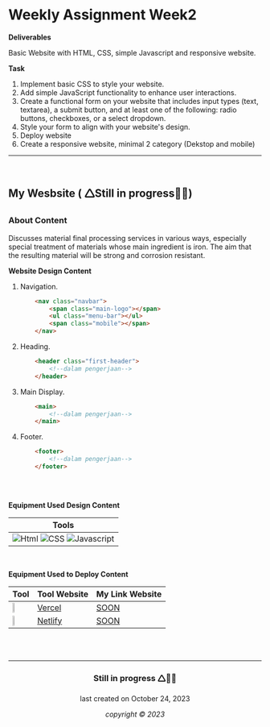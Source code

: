 
# Weekly Assignment Week2

**Deliverables**

Basic Website with HTML, CSS, simple Javascript and responsive website.

**Task**

1. Implement basic CSS to style your website. 
2. Add simple JavaScript functionality to enhance user interactions.
3. Create a functional form on your website that includes input types (text, textarea), a submit button, and at least one of the following: radio buttons, checkboxes, or a select dropdown.
4. Style your form to align with your website's design.
5. Deploy website
6. Create a responsive website, minimal 2 category (Dekstop and mobile)


---
</br>

## My Wesbsite ( &#128710;Still in progress&#128679;&#128679;)

### About Content

Discusses material final processing services in various ways, especially special treatment of materials whose main ingredient is iron. The aim that the resulting material will be strong and corrosion resistant.

**Website Design Content**

1. Navigation.
    ```html
        <nav class="navbar">
            <span class="main-logo"></span>
            <ul class="menu-bar"></ul>
            <span class="mobile"></span>
        </nav>
    ```
2. Heading.
    ```html
        <header class="first-header">
            <!--dalam pengerjaan-->
        </header>
    ```
3. Main Display.
    ```html
        <main>
            <!--dalam pengerjaan-->
        </main>

    ```
4. Footer.
    ```html
        <footer>
            <!--dalam pengerjaan-->
        </footer>
        
    ```
    <br>

**Equipment Used Design Content**

|      Tools     |
|----------------|
|![Html](https://cdn-icons-png.flaticon.com/128/5968/5968267.png) ![CSS](https://cdn-icons-png.flaticon.com/128/5968/5968242.png) ![Javascript](https://cdn-icons-png.flaticon.com/128/5968/5968292.png) |

<br>

**Equipment Used to Deploy Content**

|       Tool     | Tool Website | My Link Website|
|----------------|--------------|----------------|
|<img width="30%" src="https://logowik.com/content/uploads/images/vercel1868.jpg">|[Vercel](https://vercel.com/)|[SOON](https://module-1-imanmaris.vercel.app/)|
|<img width="30%" src="https://pbs.twimg.com/profile_images/1633183038140981248/Mz4bv8Ja_400x400.png">|[Netlify](https:///)|[SOON](https:///)|




<br>
<br>

---


<h3 align="center">Still in progress &#128710;&#128679;&#128679;</h3>
<p align="center">last created on October 24, 2023</p>
<p align="center"><i>copyright &copy; 2023</i></p>


